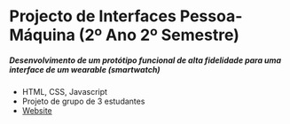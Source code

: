 # Projecto de Interfaces Pessoa-Máquina (2º Ano 2º Semestre)
##### Desenvolvimento de um protótipo funcional de alta fidelidade para uma interface de um wearable (smartwatch)
- HTML, CSS, Javascript
- Projeto de grupo de 3 estudantes
- [Website](http://web.ist.utl.pt/~ist426015/iGo/blocked.html)
